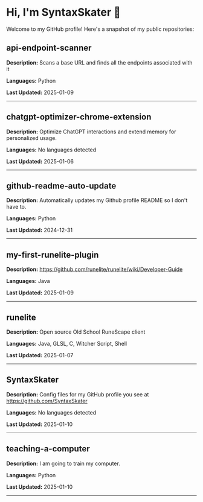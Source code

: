 # Hi, I'm SyntaxSkater 👋

Welcome to my GitHub profile! Here's a snapshot of my public repositories:

## api-endpoint-scanner
**Description:** Scans a base URL and finds all the endpoints associated with it

**Languages:** Python

**Last Updated:** 2025-01-09

---

## chatgpt-optimizer-chrome-extension
**Description:** Optimize ChatGPT interactions and extend memory for personalized usage.

**Languages:** No languages detected

**Last Updated:** 2025-01-06

---

## github-readme-auto-update
**Description:** Automatically updates my Github profile README so I don't have to.

**Languages:** Python

**Last Updated:** 2024-12-31

---

## my-first-runelite-plugin
**Description:** https://github.com/runelite/runelite/wiki/Developer-Guide

**Languages:** Java

**Last Updated:** 2025-01-09

---

## runelite
**Description:** Open source Old School RuneScape client

**Languages:** Java, GLSL, C, Witcher Script, Shell

**Last Updated:** 2025-01-07

---

## SyntaxSkater
**Description:** Config files for my GitHub profile you see at https://github.com/SyntaxSkater

**Languages:** No languages detected

**Last Updated:** 2025-01-10

---

## teaching-a-computer
**Description:** I am going to train my computer.

**Languages:** Python

**Last Updated:** 2025-01-10

---

